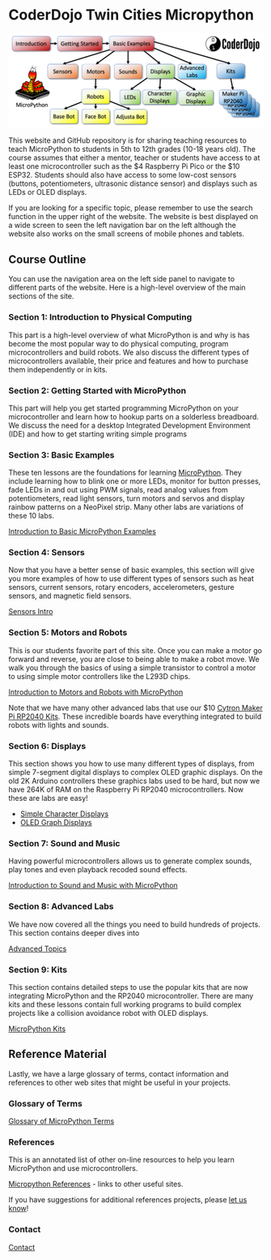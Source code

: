 # CoderDojo Twin Cities Micropython

![Micropython logo](img/banner.png)

This website and GitHub repository is for sharing teaching resources to teach MicroPython to students in 5th to 12th grades (10-18 years old).  The course assumes that either a mentor, teacher or students have access to at least one microcontroller such as the $4 Raspberry Pi Pico or the $10 ESP32.  Students should also have access to some low-cost sensors (buttons, potentiometers, ultrasonic distance sensor) and displays such as LEDs or OLED displays.

If you are looking for a specific topic, please remember to use the search function in the upper right of the website.  The website is best displayed on a wide screen to seen the left navigation bar on the left although the website also works on the small screens of mobile phones and tablets.

## Course Outline

You can use the navigation area on the left side panel to navigate to different parts of the website.  Here is a high-level overview of the main sections of the site.

### Section 1: Introduction to Physical Computing

This part is a high-level overview of what MicroPython is and why is has become the most popular way to do physical computing, program microcontrollers and build robots.  We also discuss the different types of microcontrollers available, their price and features and how to purchase them independently or in kits.

### Section 2: Getting Started with MicroPython

This part will help you get started programming MicroPython on your microcontroller and learn how to hookup parts on a solderless breadboard.  We discuss the need for a desktop Integrated Development Environment (IDE) and how to get starting writing simple programs

### Section 3: Basic Examples

These ten lessons are the foundations for learning [MicroPython](misc/glossary#micropython).  They include learning how to blink one or more LEDs, monitor for button presses, fade LEDs in and out using PWM signals, read analog values from potentiometers, read light sensors, turn motors and servos and display rainbow patterns on a NeoPixel strip.  Many other labs are variations of these 10 labs.

[Introduction to Basic MicroPython Examples](intro/01-intro.md)

### Section 4: Sensors

Now that you have a better sense of basic examples, this section will give you more examples of how to use different types of sensors such as heat sensors, current sensors, rotary encoders, accelerometers, gesture sensors, and magnetic field sensors.

[Sensors Intro](sensors/01-intro.md)

### Section 5: Motors and Robots

This is our students favorite part of this site.  Once you can make a motor go forward and reverse, you are close to being able to make a robot move.  We walk you through the basics of using a simple transistor to control a motor to using simple motor controllers like the L293D chips.

[Introduction to Motors and Robots with MicroPython](motors/01-intro.md)

Note that we have many other advanced labs that use our $10 [Cytron Maker Pi RP2040 Kits](kits/maker-pi-rp2040-robot/01-intro.md).  These incredible boards have everything integrated to build robots with lights and sounds.

### Section 6: Displays

This section shows you how to use many different types of displays, from simple 7-segment digital displays to complex OLED graphic displays.  On the old 2K Arduino controllers these graphics labs used to be hard, but now we have 264K of RAM on the Raspberry Pi RP2040 microcontrollers.  Now these are labs are easy!

* [Simple Character Displays](displays/01-intro.md)
* [OLED Graph Displays](oled/01-intro.md)

### Section 7: Sound and Music

Having powerful microcontrollers allows us to generate complex sounds, play tones and even playback recoded sound effects.

[Introduction to Sound and Music with MicroPython](sound/01-intro.md)

### Section 8: Advanced Labs

We have now covered all the things you need to build hundreds of projects.  This section contains deeper dives into

[Advanced Topics](advanced-labs/01-intro.md)

### Section 9: Kits

This section contains detailed steps to use the popular kits that are now integrating MicroPython and the RP2040 microcontroller.  There are many kits and these lessons contain full working programs to build complex projects like a collision avoidance robot with OLED displays.

[MicroPython Kits](kits/01-intro.md)

## Reference Material

Lastly, we have a large glossary of terms, contact information and references to other web sites that might be useful in your projects.

### Glossary of Terms

[Glossary of MicroPython Terms](misc/glossary.md)


### References
This is an annotated list of other on-line resources to help you learn MicroPython and use microcontrollers.

[Micropython References](misc/references.md) - links to other useful sites.

If you have suggestions for additional references projects, please [let us know](mailto:info@codesavvy.org)!

### Contact
[Contact](misc/contact.md)


